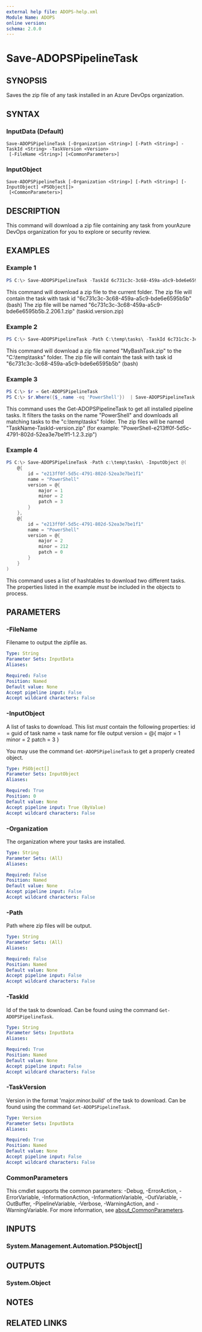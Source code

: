 ```yaml
---
external help file: ADOPS-help.xml
Module Name: ADOPS
online version:
schema: 2.0.0
---
```


# Save-ADOPSPipelineTask

## SYNOPSIS
Saves the zip file of any task installed in an Azure DevOps organization.

## SYNTAX

### InputData (Default)
```
Save-ADOPSPipelineTask [-Organization <String>] [-Path <String>] -TaskId <String> -TaskVersion <Version>
 [-FileName <String>] [<CommonParameters>]
```

### InputObject
```
Save-ADOPSPipelineTask [-Organization <String>] [-Path <String>] [-InputObject] <PSObject[]>
 [<CommonParameters>]
```

## DESCRIPTION
This command  will download a zip file containing any task from yourAzure DevOps organization for you to explore or security review.

## EXAMPLES

### Example 1
```powershell
PS C:\> Save-ADOPSPipelineTask -TaskId 6c731c3c-3c68-459a-a5c9-bde6e6595b5b -TaskVersion 2.206.1
```

This command will download a zip file to the current folder.
The zip file will contain the task with task id "6c731c3c-3c68-459a-a5c9-bde6e6595b5b" (bash)
The zip file will be named "6c731c3c-3c68-459a-a5c9-bde6e6595b5b.2.206.1.zip" (taskid.version.zip)

### Example 2
```powershell
PS C:\> Save-ADOPSPipelineTask -Path C:\temp\tasks\ -TaskId 6c731c3c-3c68-459a-a5c9-bde6e6595b5b -TaskVersion 2.206.1 -FileName MyBashTask.zip
```

This command will download a zip file named "MyBashTask.zip" to the "C:\temp\tasks\" folder.
The zip file will contain the task with task id "6c731c3c-3c68-459a-a5c9-bde6e6595b5b" (bash)

### Example 3
```powershell
PS C:\> $r = Get-ADOPSPipelineTask
PS C:\> $r.Where({$_.name -eq 'PowerShell'})  | Save-ADOPSPipelineTask -Path c:\temp\tasks\
```

This command uses the Get-ADOPSPipelineTask to get all installed pipeline tasks.
It filters the tasks on the name "PowerShell" and downloads all matching tasks to the "c:\temp\tasks\" folder.
The zip files will be named "TaskName-TaskId-version.zip" (for example: "PowerShell-e213ff0f-5d5c-4791-802d-52ea3e7be1f1-1.2.3.zip")

### Example 4
```powershell
PS C:\> Save-ADOPSPipelineTask -Path c:\temp\tasks\ -InputObject @(
    @{
        id = "e213ff0f-5d5c-4791-802d-52ea3e7be1f1"
        name = "PowerShell"
        version = @{
            major = 1
            minor = 2
            patch = 3
        }
    },
    @{
        id = "e213ff0f-5d5c-4791-802d-52ea3e7be1f1"
        name = "PowerShell"
        version = @{
            major = 2
            minor = 212
            patch = 0
        }
    }
)
```

This command uses a list of hashtables to download two different tasks. The properties listed in the example _must_ be included in the objects to process.

## PARAMETERS

### -FileName
Filename to output the zipfile as.

```yaml
Type: String
Parameter Sets: InputData
Aliases:

Required: False
Position: Named
Default value: None
Accept pipeline input: False
Accept wildcard characters: False
```

### -InputObject
A list of tasks to download. This list _must_ contain the following properties:
id = guid of task
name = task name for file output
version = @{
    major = 1
    minor = 2
    patch = 3
}

You may use the command `Get-ADOPSPipelineTask` to get a properly created object.

```yaml
Type: PSObject[]
Parameter Sets: InputObject
Aliases:

Required: True
Position: 0
Default value: None
Accept pipeline input: True (ByValue)
Accept wildcard characters: False
```

### -Organization
The organization where your tasks are installed.

```yaml
Type: String
Parameter Sets: (All)
Aliases:

Required: False
Position: Named
Default value: None
Accept pipeline input: False
Accept wildcard characters: False
```

### -Path
Path where zip files will be output.

```yaml
Type: String
Parameter Sets: (All)
Aliases:

Required: False
Position: Named
Default value: None
Accept pipeline input: False
Accept wildcard characters: False
```

### -TaskId
Id of the task to download. Can be found using the command `Get-ADOPSPipelineTask`.

```yaml
Type: String
Parameter Sets: InputData
Aliases:

Required: True
Position: Named
Default value: None
Accept pipeline input: False
Accept wildcard characters: False
```

### -TaskVersion
Version in the format 'major.minor.build' of the task to download. Can be found using the command `Get-ADOPSPipelineTask`.

```yaml
Type: Version
Parameter Sets: InputData
Aliases:

Required: True
Position: Named
Default value: None
Accept pipeline input: False
Accept wildcard characters: False
```

### CommonParameters
This cmdlet supports the common parameters: -Debug, -ErrorAction, -ErrorVariable, -InformationAction, -InformationVariable, -OutVariable, -OutBuffer, -PipelineVariable, -Verbose, -WarningAction, and -WarningVariable. For more information, see [about_CommonParameters](http://go.microsoft.com/fwlink/?LinkID=113216).

## INPUTS

### System.Management.Automation.PSObject[]

## OUTPUTS

### System.Object
## NOTES

## RELATED LINKS
